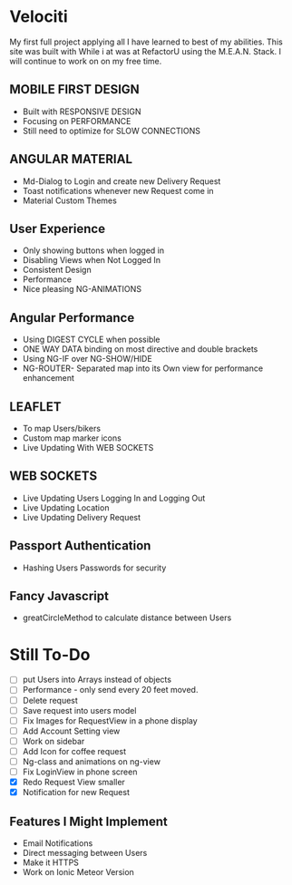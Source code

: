 # Velociti
My first full project applying all I have learned to best of my abilities. This site was built with While i at was at RefactorU using the M.E.A.N. Stack.  I will continue to work on on my free time.

## MOBILE FIRST DESIGN
* Built with RESPONSIVE DESIGN 
* Focusing on PERFORMANCE 
* Still need to optimize for SLOW CONNECTIONS

## ANGULAR MATERIAL
* Md-Dialog to Login and create new Delivery Request
* Toast notifications whenever new Request come in
* Material Custom Themes 

## User Experience
* Only showing buttons when logged in 
* Disabling Views when Not Logged In
* Consistent Design
* Performance 
* Nice pleasing NG-ANIMATIONS 

## Angular Performance
* Using DIGEST CYCLE when possible
* ONE WAY DATA binding on most directive and double brackets 
* Using NG-IF over NG-SHOW/HIDE
* NG-ROUTER- Separated map into its Own view for performance enhancement

## LEAFLET 
* To map Users/bikers
* Custom map marker icons
* Live Updating With WEB SOCKETS

## WEB SOCKETS
* Live Updating Users Logging In and Logging Out
* Live Updating Location
* Live Updating Delivery Request

## Passport Authentication 
* Hashing Users Passwords for security 

## Fancy Javascript
* greatCircleMethod to calculate distance between Users
	
# Still To-Do
- [ ] put Users into Arrays instead of objects
- [ ] Performance - only send every 20 feet moved.
- [ ] Delete request 
- [ ] Save request into users model
- [ ] Fix Images for RequestView in a phone display
- [ ] Add Account Setting view
- [ ] Work on sidebar 
- [ ] Add Icon for coffee request
- [ ] Ng-class and animations on ng-view
- [ ] Fix LoginView in phone screen 
- [x] Redo Request View smaller 
- [x] Notification for  new Request

## Features I Might Implement 
* Email Notifications
* Direct messaging between Users
* Make it HTTPS
* Work on Ionic Meteor Version


